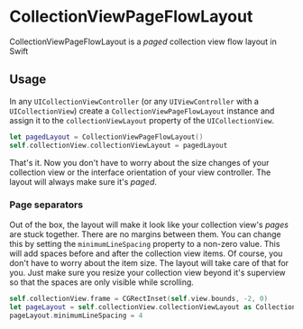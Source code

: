 # CollectionViewPageFlowLayout

CollectionViewPageFlowLayout is a _paged_ collection view flow layout in Swift

## Usage

In any `UICollectionViewController` (or any `UIViewController` with a `UICollectionView`) create a `CollectionViewPageFlowLayout` instance and assign it to the `collectionViewLayout` property of the `UICollectionView`.

``` swift
let pagedLayout = CollectionViewPageFlowLayout()
self.collectionView.collectionViewLayout = pagedLayout
```

That's it. Now you don't have to worry about the size changes of your collection view or the interface orientation of your view controller. The layout will always make sure it's _paged_.

### Page separators

Out of the box, the layout will make it look like your collection view's _pages_ are stuck together. There are no margins between them. You can change this by setting the `minimumLineSpacing` property to a non-zero value. This will add spaces before and after the collection view items. Of course, you don't have to worry about the item size. The layout will take care of that for you. Just make sure you resize your collection view beyond it's superview so that the spaces are only visible while scrolling.

``` swift
self.collectionView.frame = CGRectInset(self.view.bounds, -2, 0)
let pageLayout = self.collectionView.collectionViewLayout as CollectionViewPageFlowLayout
pageLayout.minimumLineSpacing = 4
```
